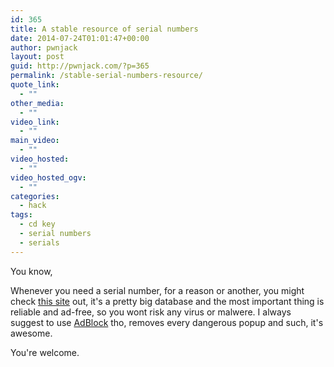 ```yaml
---
id: 365
title: A stable resource of serial numbers
date: 2014-07-24T01:01:47+00:00
author: pwnjack
layout: post
guid: http://pwnjack.com/?p=365
permalink: /stable-serial-numbers-resource/
quote_link:
  - ""
other_media:
  - ""
video_link:
  - ""
main_video:
  - ""
video_hosted:
  - ""
video_hosted_ogv:
  - ""
categories:
  - hack
tags:
  - cd key
  - serial numbers
  - serials
---
```

You know,

Whenever you need a serial number, for a reason or another, you might check <a href="http://serials.ws" title="Serials WS" target="_blank">this site</a> out, it's a pretty big database and the most important thing is reliable and ad-free, so you wont risk any virus or malwere. I always suggest to use <a href="https://adblockplus.org" title="AdBlock" target="_blank">AdBlock</a> tho, removes every dangerous popup and such, it's awesome.

You're welcome.